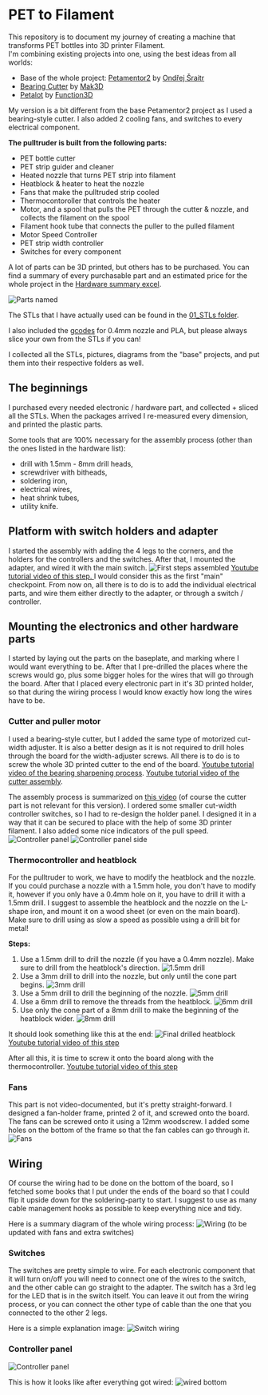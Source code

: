 # PET to Filament
This repository is to document my journey of creating a machine that transforms PET bottles into 3D printer Filament.  
I'm combining existing projects into one, using the best ideas from all worlds:
- Base of the whole project: [Petamentor2](https://petamentor2.com/ "Petamentor2 project's website") by [Ondřej Šraitr](https://www.facebook.com/groups/594548605536945)
- [Bearing Cutter](https://www.youtube.com/watch?v=Mc2vt349XlI&ab_channel=MatthieuSAMSON) by [Mak3D](https://www.youtube.com/@-Mak3D) 
- [Petalot](https://github.com/function3d/petalot "Petalot project's Github page") by [Function3D](https://linktr.ee/function.3d) 

My version is a bit different from the base Petamentor2 project as I used a bearing-style cutter. I also added 2 cooling fans, and switches to every electrical component.


**The pulltruder is built from the following parts:**
- PET bottle cutter
- PET strip guider and cleaner
- Heated nozzle that turns PET strip into filament
- Heatblock & heater to heat the nozzle
- Fans that make the pulltruded strip cooled
- Thermocontoroller that controls the heater
- Motor, and a spool that pulls the PET through the cutter & nozzle, and collects the filament on the spool
- Filament hook tube that connects the puller to the pulled filament
- Motor Speed Controller
- PET strip width controller
- Switches for every component

A lot of parts can be 3D printed, but others has to be purchased.
You can find a summary of every purchasable part and an estimated price for the whole project in the [Hardware summary excel](/Hardware%20summary.xlsx). 

![Parts named](/03_images/final%20state.jpg) 

The STLs that I have actually used can be found in the [01_STLs folder](/01_STLs/). 

I also included the [gcodes](/02_Gcodes/) for 0.4mm nozzle and PLA, but please always slice your own from the STLs if you can! 

I collected all the STLs, pictures, diagrams from the "base" projects, and put them into their respective folders as well. 

## The beginnings
I purchased every needed electronic / hardware part, and collected + sliced all the STLs. 
When the packages arrived I re-measured every dimension, and printed the plastic parts.

Some tools that are 100% necessary for the assembly process (other than the ones listed in the hardware list):
- drill with 1.5mm - 8mm drill heads,
- screwdriver with bitheads,
- soldering iron,
- electrical wires,
- heat shrink tubes,
- utility knife.

## Platform with switch holders and adapter
I started the assembly with adding the 4 legs to the corners, and the holders for the controllers and the switches.
After that, I mounted the adapter, and wired it with the main switch.
![First steps assembled](/03_images/01.png) 
[Youtube tutorial video of this step. ](https://www.youtube.com/watch?v=9QzTbSUWdYM&ab_channel=Ond%C5%99ej%C5%A0raitr) 
I would consider this as the first "main" checkpoint. From now on, all there is to do is to add the individual electrical parts, and wire them either directly to the adapter, or through a switch / controller. 

## Mounting the electronics and other hardware parts
I started by laying out the parts on the baseplate, and marking where I would want everything to be. After that I pre-drilled the places where the screws would go, plus some bigger holes for the wires that will go through the board.
After that I placed every electronic part in it's 3D printed holder, so that during the wiring process I would know exactly how long the wires have to be.
 
### Cutter and puller motor
I used a bearing-style cutter, but I added the same type of motorized cut-width adjuster. 
It is also a better design as it is not required to drill holes through the board for the width-adjuster screws. All there is to do is to screw the whole 3D printed cutter to the end of the board. 
[Youtube tutorial video of the bearing sharpening process](https://www.youtube.com/watch?v=eTBnhKWMYQk&ab_channel=Function.3d). 
[Youtube tutorial video of the cutter assembly](https://www.youtube.com/watch?v=Mc2vt349XlI&ab_channel=MatthieuSAMSON). 

The assembly process is summarized on [this video](https://youtu.be/2e_wMAU6v-k?t=132) (of course the cutter part is not relevant for this version). 
I ordered some smaller cut-width controller switches, so I had to re-design the holder panel. I designed it in a way that it can be secured to place with the help of some 3D printer filament. I also added some nice indicators of the pull speed.
![Controller panel](/03_images/controller%20panel.jpg) ![Controller panel side](/03_images/controller%20panel%20side.jpg) 

### Thermocontroller and heatblock 
For the pulltruder to work, we have to modify the heatblock and the nozzle.
If you could purchase a nozzle with a 1.5mm hole, you don't have to modify it, however if you only have a 0.4mm hole on it, you have to drill it with a 1.5mm drill.
I suggest to assemble the heatblock and the nozzle on the L-shape iron, and mount it on a wood sheet (or even on the main board).
Make sure to drill using as slow a speed as possible using a drill bit for metal!

**Steps:**
1. Use a 1.5mm drill to drill the nozzle (if you have a 0.4mm nozzle). Make sure to drill from the heatblock's direction. 
![1.5mm drill](/03_images/1.5mm%20drill.jpg) 
2. Use a 3mm drill to drill into the nozzle, but only until the cone part begins. 
![3mm drill](/03_images/3mm%20drill.jpg) 
3. Use a 5mm drill to drill the beginning of the nozzle. 
![5mm drill](/03_images/5mm%20drill.jpg) 
4. Use a 6mm drill to remove the threads from the heatblock. 
![6mm drill](/03_images/6mm%20drill.jpg) 
5. Use only the cone part of a 8mm drill to make the beginning of the heatblock wider. 
![8mm drill](/03_images/8mm%20drill.jpg) 

It should look something like this at the end: 
![Final drilled heatblock](/03_images/final%20drilled%20heatblock.jpg) 
[Youtube tutorial video of this step](https://www.youtube.com/watch?v=WH65QqU2NoA&ab_channel=Ond%C5%99ej%C5%A0raitr) 

After all this, it is time to screw it onto the board along with the thermocontroller. 
[Youtube tutorial video of this step](https://www.youtube.com/watch?v=RYWRElXa6Fs&ab_channel=Ond%C5%99ej%C5%A0raitr) 

### Fans 
This part is not video-documented, but it's pretty straight-forward. 
I designed a fan-holder frame, printed 2 of it, and screwed onto the board. The fans can be screwed onto it using a 12mm woodscrew. 
I added some holes on the bottom of the frame so that the fan cables can go through it. 
![Fans](/03_images/fans.jpg) 

## Wiring
Of course the wiring had to be done on the bottom of the board, so I fetched some books that I put under the ends of the board so that I could flip it upside down for the soldering-party to start. 
I suggest to use as many cable management hooks as possible to keep everything nice and tidy.

Here is a summary diagram of the whole wiring process: 
![Wiring](/03_images/Wiring-diagram.png) 
(to be updated with fans and extra switches)

### Switches
The switches are pretty simple to wire. For each electronic component that it will turn on/off you will need to connect one of the wires to the switch, and the other cable can go straight to the adapter. 
The switch has a 3rd leg for the LED that is in the switch itself. You can leave it out from the wiring process, or you can connect the other type of cable than the one that you connected to the other 2 legs. 

Here is a simple explanation image: 
![Switch wiring](/03_images/Switch%20wiring.png) 

### Controller panel
![Controller panel](/03_images/controller%20panel%20wiring.jpg) 

This is how it looks like after everything got wired: 
![wired bottom](/03_images/final%20state%20bottom%20view.jpg)  